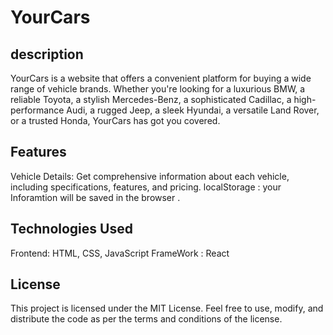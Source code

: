 # YourCars 

## description
YourCars is a website that offers a convenient platform for buying a wide range of vehicle brands. Whether you're looking for a luxurious BMW, a reliable Toyota, a stylish Mercedes-Benz, a sophisticated Cadillac, a high-performance Audi, a rugged Jeep, a sleek Hyundai, a versatile Land Rover, or a trusted Honda, YourCars has got you covered.

## Features
Vehicle Details: Get comprehensive information about each vehicle, including specifications, features, and pricing.
localStorage : your Inforamtion will be saved in the browser .

## Technologies Used
Frontend: HTML, CSS, JavaScript
FrameWork : React

## License
This project is licensed under the MIT License. Feel free to use, modify, and distribute the code as per the terms and conditions of the license.
